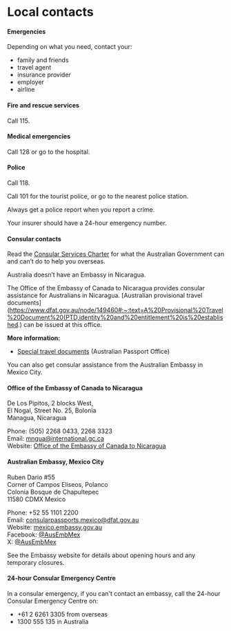 # Local contacts

#### Emergencies

Depending on what you need, contact your:

* family and friends
* travel agent
* insurance provider
* employer
* airline

#### Fire and rescue services

Call 115.

#### Medical emergencies

Call 128 or go to the hospital.

#### Police

Call 118.

Call 101 for the tourist police, or go to the nearest police station.

Always get a police report when you report a crime.

Your insurer should have a 24-hour emergency number.

#### Consular contacts

Read the [Consular Services Charter](/consular-services/consular-services-charter "Consular Services Charter") for what the Australian Government can and can’t do to help you overseas.

Australia doesn’t have an Embassy in Nicaragua.

The Office of the Embassy of Canada to Nicaragua provides consular assistance for Australians in Nicaragua. [Australian provisional travel documents](https://www.dfat.gov.au/node/149460#:~:text=A%20Provisional%20Travel%20Document%20(PTD,identity%20and%20entitlement%20is%20established.) can be issued at this office.

**More information:**

* [Special travel documents](https://www.passports.gov.au/getting-passport-how-it-works/special-travel-documents) (Australian Passport Office)

You can also get consular assistance from the Australian Embassy in Mexico City.

#### Office of the Embassy of Canada to Nicaragua

De Los Pipitos, 2 blocks West,  
El Nogal, Street No. 25, Bolonia  
Managua, Nicaragua

Phone: (505) 2268 0433, 2268 3323  
Email: [mngua@international.gc.ca](mailto:mngua@international.gc.ca)  
Website: [Office of the Embassy of Canada to Nicaragua](https://www.international.gc.ca/country-pays/nicaragua/managua.aspx?lang=eng) 

#### Australian Embassy, Mexico City

Ruben Dario #55  
Corner of Campos Eliseos, Polanco  
Colonia Bosque de Chapultepec  
11580 CDMX Mexico  
  
Phone: +52 55 1101 2200  
Email: [consularpassports.mexico@dfat.gov.au](mailto:consularpassports.mexico@dfat.gov.au)  
Website: [mexico.embassy.gov.au](http://www.mexico.embassy.gov.au/)  
Facebook: [@AusEmbMex](https://www.facebook.com/AusEmbMex)  
X: [@AusEmbMex](https://x.com/AusEmbMex)

See the Embassy website for details about opening hours and any temporary closures.

#### 24-hour Consular Emergency Centre

In a consular emergency, if you can't contact an embassy, call the 24-hour Consular Emergency Centre on:

* +61 2 6261 3305 from overseas
* 1300 555 135 in Australia